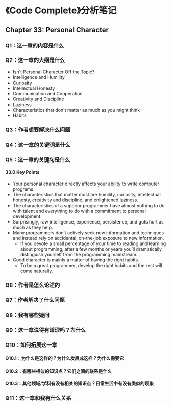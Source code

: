 # 《Code Complete》分析笔记

## Chapter 33: Personal Character

### Q1：这一章的内容是什么

### Q2：这一章的大纲是什么

- Isn't Personal Character Off the Topic?
- Intelligence and Humility
- Curiosity
- Intellectual Honesty
- Communication and Cooperation
- Creativity and Discipline
- Laziness
- Characteristics that don't matter as much as you might think
- Habits

### Q3：作者想要解决什么问题

### Q4：这一章的关键词是什么

### Q5：这一章的关键句是什么

#### 33.0 Key Points

- Your personal character directly affects your ability to write computer programs.
- The characteristics that matter most are
  humility, curiosity, intellectual honesty, creativity and discipline, and enlightened laziness.
- The characteristics of a superior programmer have almost nothing to do with talent and
  everything to do with a commitment to personal development.
- Surprisingly, raw intelligence, experience, persistence, and guts hurt as much as they help.
- Many programmers don’t actively seek new information and techniques and
  instead rely on accidental, on-the-job exposure to new information.
  - If you devote a small percentage of your time to reading and learning about programming,
    after a few months or years you’ll dramatically distinguish yourself from the programming mainstream.
- Good character is mainly a matter of having the right habits.
  - To be a great programmer, develop the right habits and the rest will come naturally.

### Q6：作者是怎么论述的

### Q7：作者解决了什么问题

### Q8：我有哪些疑问

### Q9：这一章说得有道理吗？为什么

### Q10：如何拓展这一章

#### Q10.1：为什么是这样的？为什么发展成这样？为什么需要它

#### Q10.2：有哪些相似的知识点？它们之间的联系是什么

#### Q10.3：其他领域/学科有没有相关的知识点？日常生活中有没有类似的现象

### Q11：这一章和我有什么关系
